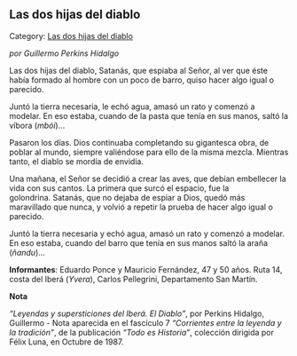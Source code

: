 ## Las dos hijas del diablo

Category: [Las dos hijas del diablo](http://descubrircorrientes.com.ar/2012/index.php/802-cultura/8-leyenda-y-tradicion/leyendas-y-supersticiones-del-ibera/c3-el-diablo/las-dos-hijas-del-diablo)

_por Guillermo Perkins Hidalgo_

Las dos hijas del diablo, Satanás, que espiaba al Señor, al ver que éste había formado al hombre con un poco de barro, quiso hacer algo igual o parecido.

Juntó la tierra necesaria, le echó agua, amasó un rato y comenzó a modelar. En eso estaba, cuando de la pasta que tenía en sus manos, saltó la víbora (_mbói_)...

Pasaron los días. Dios continuaba completando su gigantesca obra, de poblar al mundo, siempre valiéndose para ello de la misma mezcla. Mientras tanto, el diablo se mordía de envidia.

Una mañana, el Señor se decidió a crear las aves, que debían embellecer la vida con sus cantos. La primera que surcó el espacio, fue la golondrina. Satanás, que no dejaba de espiar a Dios, quedó más maravillado que nunca, y volvió a repetir la prueba de hacer algo igual o parecido.

Juntó la tierra necesaria y echó agua, amasó un rato y comenzó a modelar. En eso estaba, cuando del barro que tenía en sus manos saltó la araña (_ñandu_)...

**Informantes**: Eduardo Ponce y Mauricio Fernández, 47 y 50 años. Ruta 14, costa del Iberá (_Yvera_), Carlos Pellegrini, Departamento San Martín.

**Nota**

_“Leyendas y supersticiones del Iberá. El Diablo”_, por Perkins Hidalgo, Guillermo - Nota aparecida en el fascículo 7 _“Corrientes entre la leyenda y la tradición”_, de la publicación _“Todo es Historia”_, colección dirigida por Félix Luna, en Octubre de 1987.